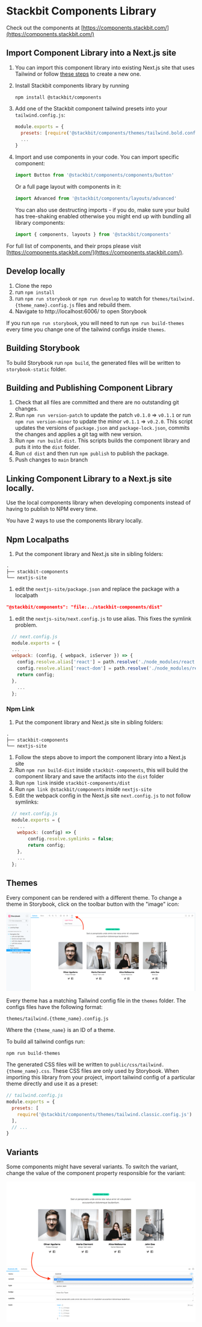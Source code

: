# Stackbit Components Library

Check out the components at [https://components.stackbit.com/](https://components.stackbit.com/)


## Import Component Library into a Next.js site

1. You can import this component library into existing Next.js site that uses Tailwind or follow [these steps](https://tailwindcss.com/docs/guides/nextjs) to create a new one.
1. Install Stackbit components library by running

   ```shell
   npm install @stackbit/components
   ```

1. Add one of the Stackbit component tailwind presets into your `tailwind.config.js`:

   ```js
   module.exports = {
     presets: [require('@stackbit/components/themes/tailwind.bold.config')],
     ...
   }
   ```

1. Import and use components in your code. You can import specific component:

   ```js
   import Button from '@stackbit/components/components/button'
   ```
   
   Or a full page layout with components in it:

   ```js
   import Advanced from '@stackbit/components/layouts/advanced'
   ```
   
   You can also use destructing imports - if you do, make sure your build has tree-shaking enabled otherwise you might end up with bundling all library components:
   
   ```js
   import { components, layouts } from '@stackbit/components'
   ```

For full list of components, and their props please visit  [https://components.stackbit.com/](https://components.stackbit.com/).


## Develop locally

1. Clone the repo
1. run `npm install`
1. run `npm run storybook` or `npm run develop` to watch for `themes/tailwind.{theme_name}.config.js` files and rebuild them.
1. Navigate to http://localhost:6006/ to open Storybook

If you run `npm run storybook`, you will need to run `npm run build-themes` every time you change one of the tailwind configs inside `themes`.


## Building Storybook

To build Storybook run `npm build`, the generated files will be written to `storybook-static` folder.


## Building and Publishing Component Library

1. Check that all files are committed and there are no outstanding git changes.
1. Run `npm run version-patch` to update the patch `v0.1.0` => `v0.1.1` or run `npm run version-minor` to update the minor `v0.1.1` => `v0.2.0`. This script updates the versions of `package.json` and `package-lock.json`, commits the changes and applies a git tag with new version.
1. Run `npm run build-dist`. This scripts builds the component library and puts it into the `dist` folder.
1. Run `cd dist` and then run `npm publish` to publish the package.
1. Push changes to `main` branch


## Linking Component Library to a Next.js site locally.

Use the local components library when developing components instead of having to publish to NPM every time.

You have 2 ways to use the components library locally.


## Npm Localpaths

1. Put the component library and Next.js site in sibling folders:

```
.
├── stackbit-components
└── nextjs-site
```

1. edit the `nextjs-site/package.json` and replace the package with a localpath

```json
"@stackbit/components": "file:../stackbit-components/dist"
```

1. edit the `nextjs-site/next.config.js` to use alias. This fixes the symlink problem.
  
```js
  // next.config.js
  module.exports = {
  ...
  webpack: (config, { webpack, isServer }) => {
    config.resolve.alias['react'] = path.resolve('./node_modules/react');
    config.resolve.alias['react-dom'] = path.resolve('./node_modules/react');
    return config;
  },
    ...
  };
```

### Npm Link

1. Put the component library and Next.js site in sibling folders:

```
.
├── stackbit-components
└── nextjs-site
```

1. Follow the steps above to import the component library into a Next.js site
1. Run `npm run build-dist` inside `stackbit-components`, this will build the component library and save the artifacts into the `dist` folder
1. Run `npm link` inside `stackbit-components/dist`
1. Run `npm link @stackbit/components` inside `nextjs-site`
1. Edit the webpack config in the Next.js site `next.config.js` to not follow symlinks:

```js
  // next.config.js
  module.exports = {
    ...
    webpack: (config) => {
        config.resolve.symlinks = false;
        return config;
    },
    ...
  };
```

## Themes

Every component can be rendered with a different theme. To change a theme in Storybook, click on the toolbar button with the "image" icon:

![Change theme](docs/changing-themes.png)

Every theme has a matching Tailwind config file in the `themes` folder. The configs files have the following format:

```
themes/tailwind.{theme_name}.config.js
```

Where the `{theme_name}` is an ID of a theme.

To build all tailwind configs run:

```shell
npm run build-themes
```

The generated CSS files will be written to `public/css/tailwind.{theme_name}.css`. These CSS files are only used by Storybook. When importing this library from your project, import tailwind config of a particular theme directly and use it as a preset:

```js
// tailwind.config.js
module.exports = {
  presets: [
    require('@stackbit/components/themes/tailwind.classic.config.js')
  ],
  // ...
}
```


## Variants

Some components might have several variants. To switch the variant, change the value of the component property responsible for the variant:

![Change theme](docs/changing-variants.png)
